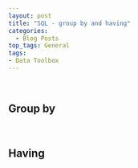 ```yaml
---
layout: post
title: "SQL - group by and having"
categories:
  - Blog Posts
top_tags: General
tags:
- Data Toolbox
---
```


<br> 

## Group by


<br> 

## Having